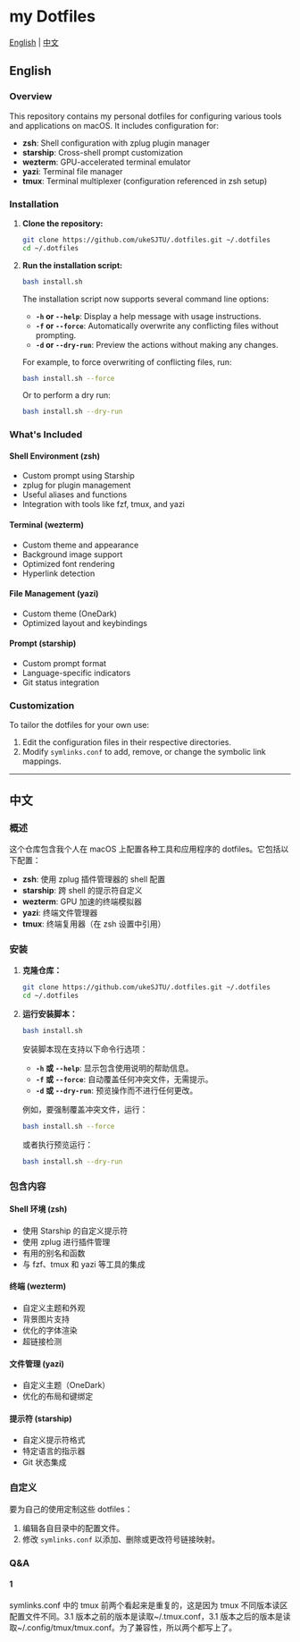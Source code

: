 # my Dotfiles

[English](#english) | [中文](#中文)

<a name="english"></a>

## English

### Overview

This repository contains my personal dotfiles for configuring various tools and applications on macOS. It includes configuration for:

-   **zsh**: Shell configuration with zplug plugin manager
-   **starship**: Cross-shell prompt customization
-   **wezterm**: GPU-accelerated terminal emulator
-   **yazi**: Terminal file manager
-   **tmux**: Terminal multiplexer (configuration referenced in zsh setup)

### Installation

1. **Clone the repository:**

    ```bash
    git clone https://github.com/ukeSJTU/.dotfiles.git ~/.dotfiles
    cd ~/.dotfiles
    ```

2. **Run the installation script:**

    ```bash
    bash install.sh
    ```

    The installation script now supports several command line options:

    - **`-h` or `--help`**: Display a help message with usage instructions.
    - **`-f` or `--force`**: Automatically overwrite any conflicting files without prompting.
    - **`-d` or `--dry-run`**: Preview the actions without making any changes.

    For example, to force overwriting of conflicting files, run:

    ```bash
    bash install.sh --force
    ```

    Or to perform a dry run:

    ```bash
    bash install.sh --dry-run
    ```

### What's Included

#### Shell Environment (zsh)

-   Custom prompt using Starship
-   zplug for plugin management
-   Useful aliases and functions
-   Integration with tools like fzf, tmux, and yazi

#### Terminal (wezterm)

-   Custom theme and appearance
-   Background image support
-   Optimized font rendering
-   Hyperlink detection

#### File Management (yazi)

-   Custom theme (OneDark)
-   Optimized layout and keybindings

#### Prompt (starship)

-   Custom prompt format
-   Language-specific indicators
-   Git status integration

### Customization

To tailor the dotfiles for your own use:

1. Edit the configuration files in their respective directories.
2. Modify `symlinks.conf` to add, remove, or change the symbolic link mappings.

---

<a name="中文"></a>

## 中文

### 概述

这个仓库包含我个人在 macOS 上配置各种工具和应用程序的 dotfiles。它包括以下配置：

-   **zsh**: 使用 zplug 插件管理器的 shell 配置
-   **starship**: 跨 shell 的提示符自定义
-   **wezterm**: GPU 加速的终端模拟器
-   **yazi**: 终端文件管理器
-   **tmux**: 终端复用器（在 zsh 设置中引用）

### 安装

1. **克隆仓库：**

    ```bash
    git clone https://github.com/ukeSJTU/.dotfiles.git ~/.dotfiles
    cd ~/.dotfiles
    ```

2. **运行安装脚本：**

    ```bash
    bash install.sh
    ```

    安装脚本现在支持以下命令行选项：

    - **`-h` 或 `--help`**: 显示包含使用说明的帮助信息。
    - **`-f` 或 `--force`**: 自动覆盖任何冲突文件，无需提示。
    - **`-d` 或 `--dry-run`**: 预览操作而不进行任何更改。

    例如，要强制覆盖冲突文件，运行：

    ```bash
    bash install.sh --force
    ```

    或者执行预览运行：

    ```bash
    bash install.sh --dry-run
    ```

### 包含内容

#### Shell 环境 (zsh)

-   使用 Starship 的自定义提示符
-   使用 zplug 进行插件管理
-   有用的别名和函数
-   与 fzf、tmux 和 yazi 等工具的集成

#### 终端 (wezterm)

-   自定义主题和外观
-   背景图片支持
-   优化的字体渲染
-   超链接检测

#### 文件管理 (yazi)

-   自定义主题（OneDark）
-   优化的布局和键绑定

#### 提示符 (starship)

-   自定义提示符格式
-   特定语言的指示器
-   Git 状态集成

### 自定义

要为自己的使用定制这些 dotfiles：

1. 编辑各自目录中的配置文件。
2. 修改 `symlinks.conf` 以添加、删除或更改符号链接映射。

### Q&A

#### 1

symlinks.conf 中的 tmux 前两个看起来是重复的，这是因为 tmux 不同版本读区配置文件不同。3.1 版本之前的版本是读取~/.tmux.conf，3.1 版本之后的版本是读取~/.config/tmux/tmux.conf。为了兼容性，所以两个都写上了。
